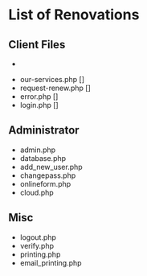 # List of Renovations
## Client Files
* ~~~index.php~~~
* our-services.php []
* request-renew.php []
* error.php []
* login.php []

## Administrator
* admin.php
* database.php
* add_new_user.php
* changepass.php
* onlineform.php
* cloud.php

## Misc
* logout.php
* verify.php
* printing.php
* email_printing.php

